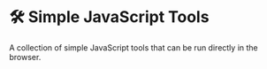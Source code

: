 # 🛠 Simple JavaScript Tools
A collection of simple JavaScript tools that can be run directly in the browser.
